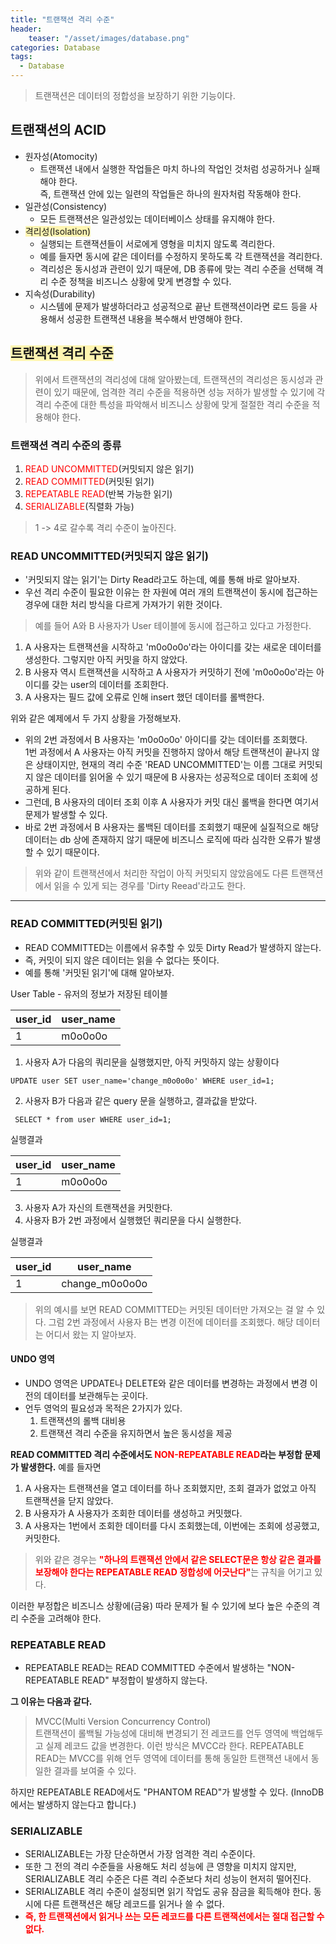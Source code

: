 ```yaml
---
title: "트랜잭션 격리 수준"
header:
    teaser: "/asset/images/database.png"
categories: Database
tags: 
  - Database
---
```



> 트랜잭션은 데이터의 정합성을 보장하기 위한 기능이다.

## 트랜잭션의 ACID
- 원자성(Atomocity)
  - 트랜잭션 내에서 실행한 작업들은 마치 하나의 작업인 것처럼 성공하거나 실패해야 한다.    
    즉, 트랜잭션 안에 있는 일련의 작업들은 하나의 원자처럼 작동해야 한다.
- 일관성(Consistency)
  - 모든 트랜잭션은 일관성있는 데이터베이스 상태를 유지해야 한다.
- <span style='background-color:#fff5b1'>격리성(Isolation)</span>
  - 실행되는 트랜잭션들이 서로에게 영형을 미치지 않도록 격리한다.
  - 예를 들자면 동시에 같은 데이터를 수정하지 못하도록 각 트랜잭션을 격리한다.
  - 격리성은 동시성과 관련이 있기 때문에, DB 종류에 맞는 격리 수준을 선택해 격리 수준 정책을 비즈니스 상황에 맞게 변경할 수 있다.
- 지속성(Durability)
  - 시스템에 문제가 발생하더라고 성공적으로 끝난 트랜잭션이라면 로드 등을 사용해서 성공한 트랜잭션 내용을 복수해서 반영해야 한다.

## <span style='background-color:#fff5b1'>트랜잭션 격리 수준</span>
> 위에서 트랜잭션의 격리성에 대해 알아봤는데, 트랜잭션의 격리성은 동시성과 관련이 있기 때문에, 엄격한 격리 수준을 적용하면
> 성능 저하가 발생할 수 있기에 각 격리 수준에 대한 특성을 파악해서 비즈니스 상황에 맞게 절절한 격리 수준을 적용해야 한다.

### 트랜잭션 격리 수준의 종류
1. <span style="color:red;">READ UNCOMMITTED</span>(커밋되지 않은 읽기)
2. <span style="color:red;">READ COMMITTED</span>(커밋된 읽기)
3. <span style="color:red;">REPEATABLE READ</span>(반복 가능한 읽기)
4. <span style="color:red;">SERIALIZABLE</span>(직렬화 가능)
> 1 -> 4로 갈수록 격리 수준이 높아진다.

### READ UNCOMMITTED(커밋되지 않은 읽기)
- '커밋되지 않는 읽기'는 Dirty Read라고도 하는데, 예를 통해 바로 알아보자.
- 우선 격리 수준이 필요한 이유는 한 자원에 여러 개의 트랜잭션이 동시에 접근하는 경우에 대한 처리 방식을 다르게 가져가기 위한 것이다.

> 예를 들어 A와 B 사용자가 User 테이블에 동시에 접근하고 있다고 가정한다.
1. A 사용자는 트랜잭션을 시작하고 'm0o0o0o'라는 아이디를 갖는 새로운 데이터를 생성한다. 그렇지만 아직 커밋을 하지 않았다.
2. B 사용자 역시 트랜잭션을 시작하고 A 사용자가 커밋하기 전에 'm0o0o0o'라는 아이디를 갖는 user의 데이터를 조회한다.
3. A 사용자는 필드 값에 오류로 인해 insert 했던 데이터를 롤백한다.

위와 같은 예제에서 두 가지 상황을 가정해보자.
- 위의 2번 과정에서 B 사용자는 'm0o0o0o' 아이디를 갖는 데이터를 조회했다.   
  1번 과정에서 A 사용자는 아직 커밋을 진행하지 않아서 해당 트랜잭션이 끝나지 않은 상태이지만, 현재의 격리 수준 'READ UNCOMMITTED'는
  이름 그대로 커밋되지 않은 데이터를 읽어올 수 있기 때문에 B 사용자는 성공적으로 데이터 조회에 성공하게 된다.
- 그런데, B 사용자의 데이터 조회 이후 A 사용자가 커밋 대신 롤백을 한다면 여기서 문제가 발생할 수 있다.
- 바로 2번 과정에서 B 사용자는 롤백된 데이터를 조회했기 때문에 실질적으로 해당 데이터는 db 상에 존재하지 않기 때문에 비즈니스 로직에 따라
  심각한 오류가 발생할 수 있기 때문이다.

> 위와 같이 트랜잭션에서 처리한 작업이 아직 커밋되지 않았음에도 다른 트랜잭션에서 읽을 수 있게 되는 경우를 'Dirty Reead'라고도 한다.


---

### READ COMMITTED(커밋된 읽기)
- READ COMMITTED는 이름에서 유추할 수 있듯 Dirty Read가 발생하지 않는다.
- 즉, 커밋이 되지 않은 데이터는 읽을 수 없다는 뜻이다.
- 예를 통해 '커밋된 읽기'에 대해 알아보자.

User Table - 유저의 정보가 저장된 테이블

| user_id | user_name |
|---------|-----------|
| 1       | m0o0o0o   |


1. 사용자 A가 다음의 쿼리문을 실행했지만, 아직 커밋하지 않는 상황이다
```mysql
UPDATE user SET user_name='change_m0o0o0o' WHERE user_id=1;
```
2. 사용자 B가 다음과 같은 query 문을 실행하고, 결과값을 받았다.
```mysql
 SELECT * from user WHERE user_id=1;
```

실행결과

| user_id | user_name |
|---------|-----------|
| 1       | m0o0o0o   |


3. 사용자 A가 자신의 트랜잭션을 커밋한다.
4. 사용자 B가 2번 과정에서 실행했던 쿼리문을 다시 실행한다.

실행결과

| user_id | user_name      |
|---------|----------------|
| 1       | change_m0o0o0o |


> 위의 예시를 보면 READ COMMITTED는 커밋된 데이터만 가져오는 걸 알 수 있다.
> 그럼 2번 과정에서 사용자 B는 변경 이전에 데이터를 조회했다. 해당 데이터는 어디서 왔는 지 알아보자.

#### UNDO 영역
- UNDO 영역은 UPDATE나 DELETE와 같은 데이터를 변경하는 과정에서 변경 이전의 데이터를 보관해두는 곳이다.
- 언두 영억의 필요성과 목적은 2가지가 있다.
  1. 트랜잭션의 롤백 대비용
  2. 트랜잭션 격리 수준을 유지하면서 높은 동시성을 제공

**READ COMMITTED 격리 수준에서도 <span style="color:red;">NON-REPEATABLE READ</span>라는 부정합 문제가 발생한다.**
예를 들자면
1. A 사용자는 트랜잭션을 열고 데이터를 하나 조회했지만, 조회 결과가 없었고 아직 트랜잭션을 닫지 않았다.
2. B 사용자가 A 사용자가 조회한 데이터를 생성하고 커밋했다.
3. A 사용자는 1번에서 조회한 데이터를 다시 조회했는데, 이번에는 조회에 성공했고, 커밋한다.
> 위와 같은 경우는 <span style="color:red;">**"하나의 트랜잭션 안에서 같은 SELECT문은 항상 같은 결과를 보장해야 한다는 REPEATABLE READ 정합성에 어긋난다"**</span>는 규칙을 어기고 있다.

이러한 부정합은 비즈니스 상황에(금융) 따라 문제가 될 수 있기에 보다 높은 수준의 격리 수준을 고려해야 한다.

### REPEATABLE READ
- REPEATABLE READ는 READ COMMITTED 수준에서 발생하는 "NON-REPEATABLE READ" 부정합이 발생하지 않는다.

**그 이유는 다음과 같다.**

> MVCC(Multi Version Concurrency Control)   
> 트랜잭션이 롤백될 가능성에 대비해 변경되기 전 레코드를 언두 영역에 백업해두고 실제 레코드 값을 변경한다. 이런 방식은 MVCC라 한다.
> REPEATABLE READ는 MVCC를 위해 언두 영역에 데이터를 통해 동일한 트랜잭션 내에서 동일한 결과를 보여줄 수 있다.

하지만 REPEATABLE READ에서도 "PHANTOM READ"가 발생할 수 있다. (InnoDB에서는 발생하지 않는다고 합니다.)

### SERIALIZABLE
- SERIALIZABLE는 가장 단순하면서 가장 엄격한 격리 수준이다.
- 또한 그 전의 격리 수준들을 사용해도 처리 성능에 큰 영향을 미치지 않지만, SERIALIZABLE 격리 수준은 다른 격리 수준보다 처리 성능이 현저히 떨어진다.
- SERIALIZABLE 격리 수준이 설정되면 읽기 작업도 공유 잠금을 획득해야 한다. 동시에 다른 트랜잭션은 해당 레코드를 읽거나 쓸 수 없다.
- <span style="color:red;">**즉, 한 트랜잭션에서 읽거나 쓰는 모든 레코드를 다른 트랜잭션에서는 절대 접근할 수 없다.**</span>